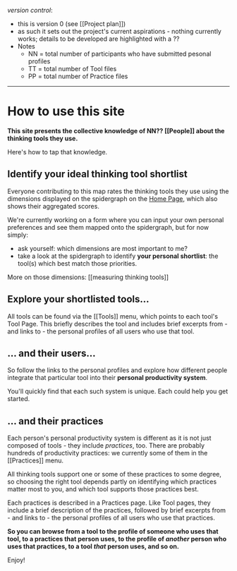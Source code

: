 *version control*: 

* this is version 0 (see [[Project plan]])
* as such it sets out the project's current aspirations - nothing currently works; details to be developed are highlighted with a ??
* Notes
	* NN = total number of participants who have submitted pesonal profiles
	* TT = total number of Tool files
	* PP = total number of Practice files
---
# How to use this site
**This site presents the collective knowledge of NN?? [[People]] about the thinking tools they use.** 

Here's how to tap that knowledge.

## Identify your ideal thinking tool shortlist
Everyone contributing to this map rates the thinking tools they use using the dimensions displayed on the spidergraph on the [Home Page]([[README]]), which also shows their aggregated scores. 

We're currently working on a form where you can input your own personal preferences and see them mapped onto the spidergraph, but for now simply:
* ask yourself: which dimensions are most important to me?
* take a look at the spidergraph to identify **your personal shortlist**: the tool(s) which best match those priorities.

More on those dimensions: [[measuring thinking tools]]

## Explore your shortlisted tools... 
All tools can be found via the [[Tools]] menu, which points to each tool's Tool Page.  This briefly describes the tool and includes brief excerpts from - and links to - the personal profiles of all users who use that tool.

## ... and their users...
So follow the links to the personal profiles and explore how different people integrate that particular tool into their **personal productivity system**. 

You'll quickly find that each such system is unique. Each could help you get started.

## ... and their practices
Each person's personal productivity system is different as it is not just composed of tools - they include *practices*, too. There are probably hundreds of productivity practices: we currently some of them in the [[Practices]] menu. 

All thinking tools support one or some of these practices to some degree, so choosing the right tool depends partly on identifying which practices matter most to you, and which tool supports those practices best.

Each practices is described in a Practices page. Like Tool pages, they include a brief description of the practices, followed by brief excerpts from - and links to - the personal profiles of all users who use that practices.

**So you can browse from a tool to the profile of someone who uses that tool, to a practices that person uses, to the profile of *another* person who uses that practices, to a tool *that* person uses, and so on.**

Enjoy!